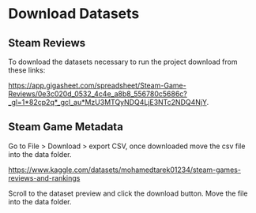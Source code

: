 # Download Datasets

## Steam Reviews

To download the datasets necessary to run the project download from these links:

https://app.gigasheet.com/spreadsheet/Steam-Game-Reviews/0e3c020d_0532_4c4e_a8b8_556780c5686c?_gl=1*82cp2q*_gcl_au*MzU3MTQyNDQ4LjE3NTc2NDQ4NjY.

## Steam Game Metadata

Go to File > Download > export CSV, once downloaded move the csv file into the data folder.

https://www.kaggle.com/datasets/mohamedtarek01234/steam-games-reviews-and-rankings

Scroll to the dataset preview and click the download button. Move the file into the data folder.